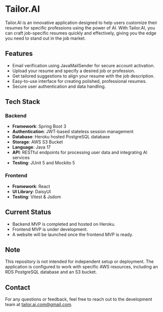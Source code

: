 # Tailor.AI

Tailor.AI is an innovative application designed to help users customize their resumes for specific professions using the power of AI. With Tailor.AI, you can craft job-specific resumes quickly and effectively, giving you the edge you need to stand out in the job market.

## Features

- Email verification using JavaMailSender for secure account activation.
- Upload your resume and specify a desired job or profession.
- Get tailored suggestions to align your resume with the job description.
- Easy-to-use interface for creating polished, professional resumes.
- Secure user authentication and data handling.

## Tech Stack

### Backend

- **Framework**: Spring Boot 3
- **Authentication**: JWT-based stateless session management
- **Database**: Heroku hosted PostgreSQL database
- **Storage**: AWS S3 Bucket
- **Language**: Java 17
- **API**: RESTful endpoints for processing user data and integrating AI services
- **Testing**: JUnit 5 and Mockito 5

### Frontend

- **Framework**: React
- **UI Library**: DaisyUI
- **Testing**: Vitest & Jsdom

## Current Status

- Backend MVP is completed and hosted on Heroku.
- Frontend MVP is under development.
- A website will be launched once the frontend MVP is ready.

## Note

This repository is not intended for independent setup or deployment. The application is configured to work with specific AWS resources, including an RDS PostgreSQL database and an S3 bucket.

## Contact

For any questions or feedback, feel free to reach out to the development team at [tailor.ai.com@gmail.com](mailto\:tailor.ai.com@gmail.com).


